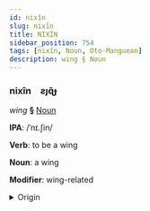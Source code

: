 ```yaml
---
id: nixîn
slug: nixîn
title: NIXÎN
sidebar_position: 754
tags: [nixîn, Noun, Oto-Manguean]
description: wing § Noun
---
```


### nixîn&emsp;<span kind="abugida">ƨȷɋ̃ɟ</span>

*wing* **§** [Noun](../../tags/Noun)

**IPA**: /ˈnɪ.ʃin/

**Verb**: to be a wing

**Noun**: a wing

**Modifier**: wing-related

<details>
    <summary>Origin</summary>
    Mixtec ndɨxin [nᵈɨʃin]<br/>
    <em>Oto-Manguean Language Family</em>
</details>